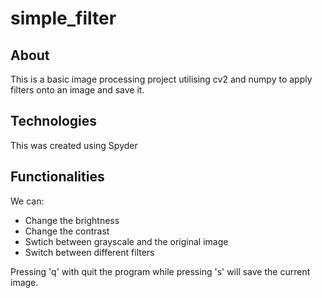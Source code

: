 # simple_filter

## About
This is a basic image processing project utilising cv2 and numpy to apply filters onto an image and save it.

## Technologies
This was created using Spyder

## Functionalities
We can:
- Change the brightness
- Change the contrast
- Swtich between grayscale and the original image
- Switch between different filters

Pressing 'q' with quit the program while pressing 's' will save the current image.
